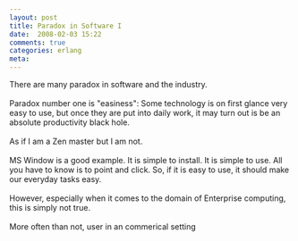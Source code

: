 ```yaml
---
layout: post
title: Paradox in Software I
date:  2008-02-03 15:22
comments: true
categories: erlang
meta: 
---
```

There are many paradox in software and the industry.<br /><br />Paradox number one is "easiness": Some technology is on first glance very easy to use, but once they are put into daily work, it may turn out is be an absolute productivity black hole.<br /><br />As if I am a Zen master but I am not.<br /><br />MS Window is a good example. It is simple to install. It is simple to use. All you have to know is to point and click. So, if it is easy to use, it should make our everyday tasks easy.<br /><br />However, especially when it comes to the domain of Enterprise computing, this is simply  not true. <br /><br />More often than not, user in an commerical setting